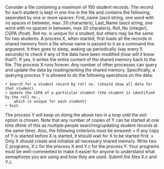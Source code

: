 Consider a file containing a maximum of 100 student records. The record for each
student is kept in one line in the file and contains the following, seperated by one or more
spaces: First_name (ascii string, one word with no spaces in between, max. 20 characters),
Last_Name (ascii string, one word with no spaces in between, max 20 charaters),
Roll_No (integer), CGPA (float). Roll no. is unique for a student, but others may be the
same for two students.
A process X, when started, first loads all the records in shared memory from a file whose
name is passed to it as a command line argument. It then goes to sleep, waking up
periodically (say every 5 seconds) to check if any of the data have been modified (how
will it know that?). If yes, it writes the entire content of the shared memory back to the
file. The process X runs forever.
Any number of other processes can query and update the data by reading/writing the
shared memory. Specifically, a querying process Y is allowed to do the following
operations on the data:

	• Search for a student record by roll no. (should show all data for that student)
	• Update the CGPA of a particular student (the student is identified by the roll no.,
		which is unique for each student)
	• Exit
The process Y will keep on doing the above two in a loop until the exit option is chosen.
Note that any number of copies of Y can be started at one time (think of this as multiple
people searching/updating student records at the same time). Also, the following
criterions must be ensured:
	• If any copy of Y is started before X is started, it should wait for X to be started
	first.
	• Only X should create and initialize all necessary shared memory.
Write two C programs, X.c for the process X and Y.c for the process Y. Your programs
must be well-commented to make it easier for anyone to understand what semaphores
you are using and how they are used.
Submit the files X.c and Y.c.

